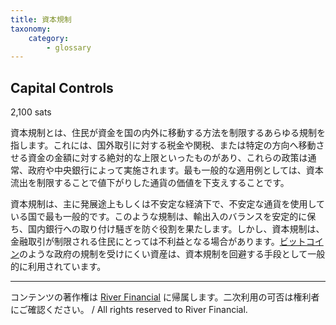 ```yaml
---
title: 資本規制
taxonomy:
    category:
        - glossary
---
```


## Capital Controls
2,100 sats

資本規制とは、住民が資金を国の内外に移動する方法を制限するあらゆる規制を指します。これには、国外取引に対する税金や関税、または特定の方向へ移動させる資金の金額に対する絶対的な上限といったものがあり、これらの政策は通常、政府や中央銀行によって実施されます。最も一般的な適用例としては、資本流出を制限することで値下がりした通貨の価値を下支えすることです。

資本規制は、主に発展途上もしくは不安定な経済下で、不安定な通貨を使用している国で最も一般的です。このような規制は、輸出入のバランスを安定的に保ち、国内銀行への取り付け騒ぎを防ぐ役割を果たします。しかし、資本規制は、金融取引が制限される住民にとっては不利益となる場合があります。[ビットコイン](https://lostinbitcoin.sakuraweb.com/glossary/bitcoin-2/)のような政府の規制を受けにくい資産は、資本規制を回避する手段として一般的に利用されています。

---
コンテンツの著作権は [River Financial](https://river.com/) に帰属します。二次利用の可否は権利者にご確認ください。 / All rights reserved to River Financial.
